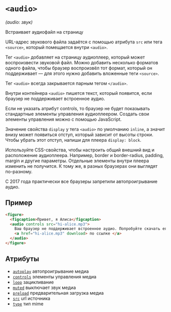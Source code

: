 # `<audio>`

_(audio: звук)_

Встраивает аудиофайл на страницу

URL-адрес звукового файла задаётся с помощью атрибута `src` или тега `<source>`, который помещается внутри `<audio>`.

Тег `<audio>` добавляет на страницу аудиоплеер, который может воспроизвести звуковой файл. Можно добавить несколько форматов одного файла, чтобы браузер воспроизвёл тот формат, который он поддерживает — для этого нужно добавить вложенные теги `<source>`.

Тег `<audio>` всегда закрывается парным тегом `</audio>`.

Внутри контейнера `<audio>` пишется текст, который появится, если браузер не поддерживает встроенное аудио.

Если не указать атрибут controls, то браузер не будет показывать стандартные элементы управления аудиоплеером. Создать свои элементы управления можно с помощью JavaScript.

Значение свойства `display` у тега `<audio>` по умолчанию `inline`, а значит внизу может появиться отступ, который зависит от высоты строки. Чтобы убрать этот отступ, напиши для плеера `display: block`.

Используйте CSS-свойства, чтобы настроить общий внешний вид и расположение аудиоплеера. Например, border и border-radius, padding, margin и другие параметры. Отдельные элементы внутри плеера изменить не получится. К тому же, в разных браузерах они выглядят по-разному.

С 2017 года практически все браузеры запретили автопроигрывание аудио.

## Пример

```html
<figure>
  <figcaption>Привет, я Алиса</figcaption>
  <audio controls src="hi-alice.mp3">
    Ваш браузер не поддерживает встроенное аудио. Попробуйте скачать его
    <a href="hi-alice.mp3" download> по ссылке </a>
  </audio>
</figure>
```

## Атрибуты

- [`autoplay`](../Attrubutes/autoplay.md) автопроигрывание медиа
- [`controls`](../Attrubutes/controls.md) элементы управления медиа
- [`loop`](../Attrubutes/loop.md) зацикливание
- [`muted`](../Attrubutes/muted.md) выключает звук медиа
- [`preload`](../Attrubutes/preload.md) предварительная загрузка медиа
- [`src`](../Attrubutes/src.md) url источника
- [`type`](<../Attrubutes/type (a).md>) тип mime
